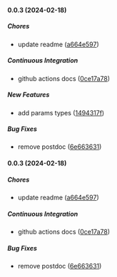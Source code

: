 #### 0.0.3 (2024-02-18)

##### Chores

*  update readme ([a664e597](https://github.com/amiwrpremium/ts-wallex/commit/a664e59796d44e12c803fb14c3bf4b69ab25c45a))

##### Continuous Integration

*  github actions docs ([0ce17a78](https://github.com/amiwrpremium/ts-wallex/commit/0ce17a785729bf342c6fd4eb960fe0252f2dc770))

##### New Features

*  add params types ([1494317f](https://github.com/amiwrpremium/ts-wallex/commit/1494317f56eff68665d6db1fa59d604f9e7ff5f8))

##### Bug Fixes

*  remove postdoc ([6e663631](https://github.com/amiwrpremium/ts-wallex/commit/6e663631480fa3c166911a027c4a5fef6c5c712b))

#### 0.0.3 (2024-02-18)

##### Chores

*  update readme ([a664e597](https://github.com/amiwrpremium/ts-wallex/commit/a664e59796d44e12c803fb14c3bf4b69ab25c45a))

##### Continuous Integration

*  github actions docs ([0ce17a78](https://github.com/amiwrpremium/ts-wallex/commit/0ce17a785729bf342c6fd4eb960fe0252f2dc770))

##### Bug Fixes

*  remove postdoc ([6e663631](https://github.com/amiwrpremium/ts-wallex/commit/6e663631480fa3c166911a027c4a5fef6c5c712b))

